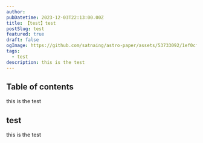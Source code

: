 ```yaml
---
author:
pubDatetime: 2023-12-03T22:13:00.00Z
title: 【test】test
postSlug: test
featured: true
draft: false
ogImage: https://github.com/satnaing/astro-paper/assets/53733092/1ef0cf03-8137-4d67-ac81-84a032119e3a
tags:
  - test
description: this is the test
---
```


## Table of contents

this is the test

## test

this is the test

